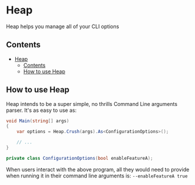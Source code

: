 # Heap

Heap helps you manage all of your CLI options

## Contents

- [Heap](#heap)
  - [Contents](#contents)
  - [How to use Heap](#how-to-use-heap)

## How to use Heap

Heap intends to be a super simple, no thrills Command Line arguments parser. It's as easy to use as:

```csharp
void Main(string[] args)
{
    var options = Heap.Crush(args).As<ConfigurationOptions>();

    // ...
}

private class ConfigurationOptions(bool enableFeatureA);
```

When users interact with the above program, all they would need to provide when running it in their command line arguments is:
`--enableFeatureA true`
